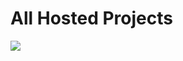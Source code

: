 <h1>All Hosted Projects</h1>
<img src="https://launchspace.net/wp-content/uploads/2019/10/best-web-hosting-services.gif">
